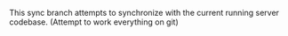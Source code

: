 This sync branch attempts to synchronize with the current running
server codebase. (Attempt to work everything on git)

